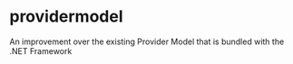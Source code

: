providermodel
=============

An improvement over the existing Provider Model that is bundled with the .NET Framework
